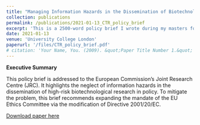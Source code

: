 ```yaml
---
title: "Managing Information Hazards in the Dissemination of Biotechnological Research"
collection: publications
permalink: /publications/2021-01-13_CTR_policy_brief
excerpt: 'This is a 2500-word policy brief I wrote during my masters for a module on The Future of Conflict in a Digital Age. The assignment was to pick a topic/sub-topic of interest from the course and advocate a position/policy drawing on the literature covered in the course.'
date: 2021-01-13
venue: 'University College London'
paperurl: '/files/CTR_policy_brief.pdf'
# citation: 'Your Name, You. (2009). &quot;Paper Title Number 1.&quot; <i>Journal 1</i>. 1(1).'
---
```

**Executive Summary**

This policy brief is addressed to the European Commission’s Joint Research Centre (JRC). It highlights the neglect of information hazards in the dissemination of high-risk biotechnological research in policy. To mitigate the problem, this brief recommends expanding the mandate of the EU Ethics Committee via the modification of Directive 2001/20/EC.


[Download paper here](/files/CTR_policy_brief.pdf)
